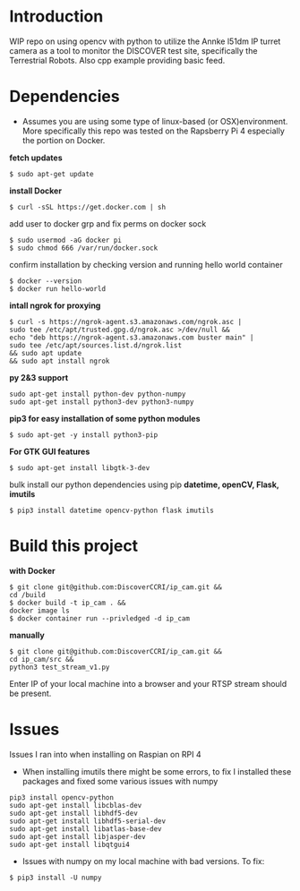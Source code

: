 # Introduction
WIP repo on using opencv with python to utilize the 
Annke l51dm IP turret camera as a tool to monitor the 
DISCOVER test site, specifically the Terrestrial Robots. 
Also cpp example providing basic feed.


# Dependencies
- Assumes you are using some type of linux-based (or OSX)environment. More specifically
this repo was tested on the Rapsberry Pi 4 especially the portion on Docker.

**fetch updates**
```
$ sudo apt-get update
```

**install Docker**
```
$ curl -sSL https://get.docker.com | sh
```
add user to docker grp and fix perms on docker sock
```
$ sudo usermod -aG docker pi
$ sudo chmod 666 /var/run/docker.sock 
```
confirm installation by checking version and running hello world container
```
$ docker --version
$ docker run hello-world
```
**intall ngrok for proxying**
```
$ curl -s https://ngrok-agent.s3.amazonaws.com/ngrok.asc | 
sudo tee /etc/apt/trusted.gpg.d/ngrok.asc >/dev/null && 
echo "deb https://ngrok-agent.s3.amazonaws.com buster main" | 
sudo tee /etc/apt/sources.list.d/ngrok.list 
&& sudo apt update 
&& sudo apt install ngrok

```
**py 2&3 support**
```
sudo apt-get install python-dev python-numpy
sudo apt-get install python3-dev python3-numpy
```

**pip3 for easy installation of some python modules**
```
$ sudo apt-get -y install python3-pip
```

**For GTK GUI features**
```
$ sudo apt-get install libgtk-3-dev
```
bulk install our python dependencies using pip
**datetime, openCV, Flask, imutils**
```
$ pip3 install datetime opencv-python flask imutils
```

# Build this project
**with Docker**
```
$ git clone git@github.com:DiscoverCCRI/ip_cam.git &&
cd /build 
$ docker build -t ip_cam . &&
docker image ls
$ docker container run --privledged -d ip_cam
```
**manually**
```
$ git clone git@github.com:DiscoverCCRI/ip_cam.git &&
cd ip_cam/src &&
python3 test_stream_v1.py
```
Enter IP of your local machine into a browser and your RTSP stream should be present.


# Issues
Issues I ran into when installing on Raspian on RPI 4
  - When installing imutils there might be some errors, to fix I installed
  these packages and fixed some various issues with numpy
```
pip3 install opencv-python
sudo apt-get install libcblas-dev
sudo apt-get install libhdf5-dev
sudo apt-get install libhdf5-serial-dev
sudo apt-get install libatlas-base-dev
sudo apt-get install libjasper-dev 
sudo apt-get install libqtgui4 
```
  - Issues with numpy on my local machine with bad versions. To fix:
```
$ pip3 install -U numpy
```
